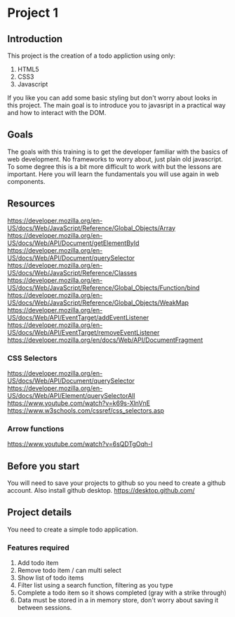 # Project 1

## Introduction
This project is the creation of a todo appliction using only:

1. HTML5
2. CSS3
3. Javascript

If you like you can add some basic styling but don't worry about looks in this project.
The main goal is to introduce you to javasript in a practical way and how to interact with the DOM.

## Goals
The goals with this training is to get the developer familiar with the basics of web development.
No frameworks to worry about, just plain old javascript.
To some degree this is a bit more difficult to work with but the lessons are important.
Here you will learn the fundamentals you will use again in web components.

## Resources
https://developer.mozilla.org/en-US/docs/Web/JavaScript/Reference/Global_Objects/Array
https://developer.mozilla.org/en-US/docs/Web/API/Document/getElementById
https://developer.mozilla.org/en-US/docs/Web/API/Document/querySelector
https://developer.mozilla.org/en-US/docs/Web/JavaScript/Reference/Classes
https://developer.mozilla.org/en-US/docs/Web/JavaScript/Reference/Global_Objects/Function/bind
https://developer.mozilla.org/en-US/docs/Web/JavaScript/Reference/Global_Objects/WeakMap
https://developer.mozilla.org/en-US/docs/Web/API/EventTarget/addEventListener
https://developer.mozilla.org/en-US/docs/Web/API/EventTarget/removeEventListener
https://developer.mozilla.org/en/docs/Web/API/DocumentFragment

### CSS Selectors
https://developer.mozilla.org/en-US/docs/Web/API/Document/querySelector
https://developer.mozilla.org/en-US/docs/Web/API/Element/querySelectorAll
https://www.youtube.com/watch?v=k69s-XlnVnE
https://www.w3schools.com/cssref/css_selectors.asp

### Arrow functions
https://www.youtube.com/watch?v=6sQDTgOqh-I

## Before you start
You will need to save your projects to github so you need to create a github account.
Also install github desktop.
https://desktop.github.com/

## Project details
You need to create a simple todo application.

### Features required
1. Add todo item
2. Remove todo item / can multi select 
3. Show list of todo items
4. Filter list using a search function, filtering as you type
5. Complete a todo item so it shows completed (gray with a strike through)
6. Data must be stored in a in memory store, don't worry about saving it between sessions.
